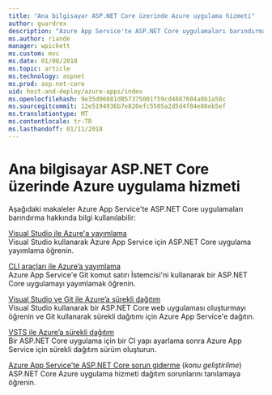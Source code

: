 ```yaml
---
title: "Ana bilgisayar ASP.NET Core üzerinde Azure uygulama hizmeti"
author: guardrex
description: "Azure App Service'te ASP.NET Core uygulamaları barındırmak öğrenme için kaynaklarına bağlantılar bulma."
ms.author: riande
manager: wpickett
ms.custom: mvc
ms.date: 01/08/2018
ms.topic: article
ms.technology: aspnet
ms.prod: asp.net-core
uid: host-and-deploy/azure-apps/index
ms.openlocfilehash: 9e35d06081d857375001f59cd4887604a8b1a58c
ms.sourcegitcommit: 12e5194936b7e820efc5505a2d5d4f84e88eb5ef
ms.translationtype: MT
ms.contentlocale: tr-TR
ms.lasthandoff: 01/11/2018
---
```

# <a name="host-aspnet-core-on-azure-app-service"></a>Ana bilgisayar ASP.NET Core üzerinde Azure uygulama hizmeti

Aşağıdaki makaleler Azure App Service'te ASP.NET Core uygulamaları barındırma hakkında bilgi kullanılabilir:

[Visual Studio ile Azure'a yayımlama](xref:tutorials/publish-to-azure-webapp-using-vs)  
Visual Studio kullanarak Azure App Service için ASP.NET Core uygulama yayımlama öğrenin.

[CLI araçları ile Azure’a yayımlama](xref:tutorials/publish-to-azure-webapp-using-cli)  
Azure App Service'e Git komut satırı İstemcisi'ni kullanarak bir ASP.NET Core uygulamayı yayımlamak öğrenin.

[Visual Studio ve Git ile Azure’a sürekli dağıtım](xref:host-and-deploy/azure-apps/azure-continuous-deployment)  
Visual Studio kullanarak bir ASP.NET Core web uygulaması oluşturmayı öğrenin ve Git kullanarak sürekli dağıtımı için Azure App Service'e dağıtın.

[VSTS ile Azure’a sürekli dağıtım](https://www.visualstudio.com/docs/build/aspnet/core/quick-to-azure)  
Bir ASP.NET Core uygulama için bir CI yapı ayarlama sonra Azure App Service için sürekli dağıtım sürüm oluşturun.

[Azure App Service'te ASP.NET Core sorun giderme](xref:host-and-deploy/azure-apps/troubleshoot) (*konu geliştirilme*)  
ASP.NET Core Azure uygulama hizmeti dağıtım sorunlarını tanılamaya öğrenin.
